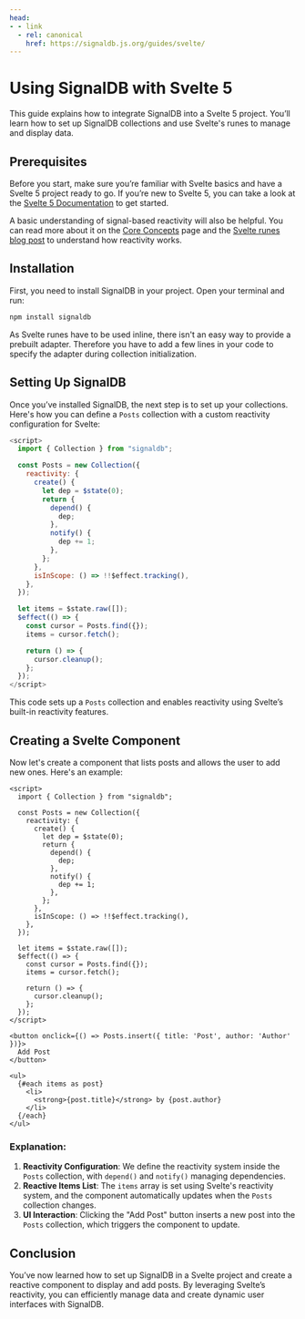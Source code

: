 ```yaml
---
head:
- - link
  - rel: canonical
    href: https://signaldb.js.org/guides/svelte/
---
```

# Using SignalDB with Svelte 5

This guide explains how to integrate SignalDB into a Svelte 5 project. You’ll learn how to set up SignalDB collections and use Svelte's runes to manage and display data.

## Prerequisites

Before you start, make sure you’re familiar with Svelte basics and have a Svelte 5 project ready to go. If you’re new to Svelte 5, you can take a look at the [Svelte 5 Documentation](https://svelte-5-preview.vercel.app/docs/introduction) to get started.

A basic understanding of signal-based reactivity will also be helpful. You can read more about it on the [Core Concepts](/core-concepts/#signals-and-reactivity) page and the [Svelte runes blog post](https://svelte.dev/blog/runes) to understand how reactivity works.

## Installation

First, you need to install SignalDB in your project. Open your terminal and run:

```bash
npm install signaldb
```

As Svelte runes have to be used inline, there isn't an easy way to provide a prebuilt adapter. Therefore you have to add a few lines in your code to specify the adapter during collection initialization.

## Setting Up SignalDB

Once you’ve installed SignalDB, the next step is to set up your collections. Here's how you can define a `Posts` collection with a custom reactivity configuration for Svelte:

```js
<script>
  import { Collection } from "signaldb";

  const Posts = new Collection({
    reactivity: {
      create() {
        let dep = $state(0);
        return {
          depend() {
            dep;
          },
          notify() {
            dep += 1;
          },
        };
      },
      isInScope: () => !!$effect.tracking(),
    },
  });

  let items = $state.raw([]);
  $effect(() => {
    const cursor = Posts.find({});
    items = cursor.fetch();

    return () => {
      cursor.cleanup();
    };
  });
</script>
```

This code sets up a `Posts` collection and enables reactivity using Svelte’s built-in reactivity features.

## Creating a Svelte Component

Now let's create a component that lists posts and allows the user to add new ones. Here's an example:

```svelte
<script>
  import { Collection } from "signaldb";

  const Posts = new Collection({
    reactivity: {
      create() {
        let dep = $state(0);
        return {
          depend() {
            dep;
          },
          notify() {
            dep += 1;
          },
        };
      },
      isInScope: () => !!$effect.tracking(),
    },
  });

  let items = $state.raw([]);
  $effect(() => {
    const cursor = Posts.find({});
    items = cursor.fetch();

    return () => {
      cursor.cleanup();
    };
  });
</script>

<button onclick={() => Posts.insert({ title: 'Post', author: 'Author' })}>
  Add Post
</button>

<ul>
  {#each items as post}
    <li>
      <strong>{post.title}</strong> by {post.author}
    </li>
  {/each}
</ul>
```

### Explanation:
1. **Reactivity Configuration**: We define the reactivity system inside the `Posts` collection, with `depend()` and `notify()` managing dependencies.
2. **Reactive Items List**: The `items` array is set using Svelte's reactivity system, and the component automatically updates when the `Posts` collection changes.
3. **UI Interaction**: Clicking the "Add Post" button inserts a new post into the `Posts` collection, which triggers the component to update.

## Conclusion

You’ve now learned how to set up SignalDB in a Svelte project and create a reactive component to display and add posts. By leveraging Svelte’s reactivity, you can efficiently manage data and create dynamic user interfaces with SignalDB.
